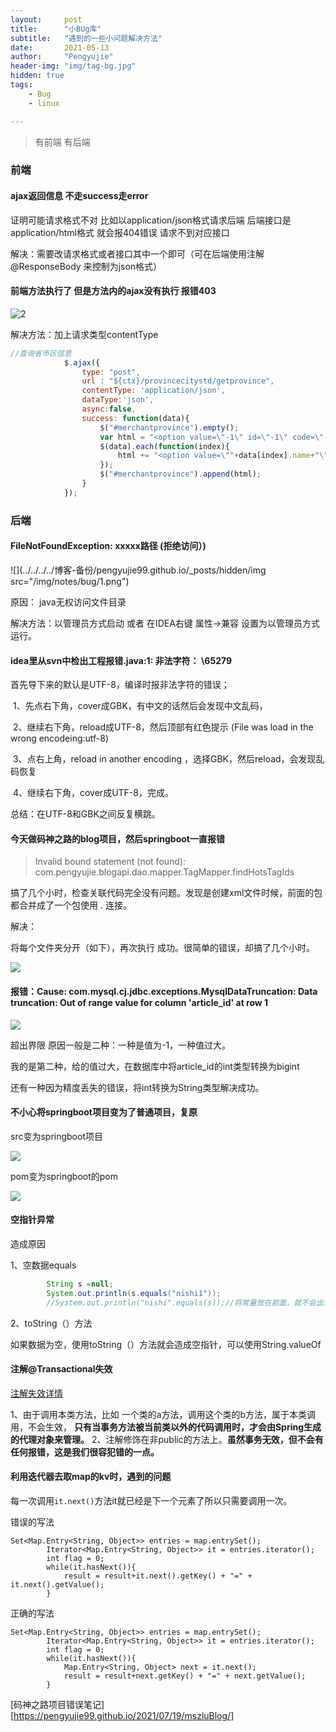 ```yaml
---
layout:     post
title:      "小BUg库"
subtitle:   "遇到的一些小问题解决方法"
date:       2021-05-13
author:     "Pengyujie"
header-img: "img/tag-bg.jpg"
hidden: true
tags:
    - Bug
    - linux

---
```


>有前端 有后端



### 前端



#### ajax返回信息 不走success走error 

证明可能请求格式不对  比如以application/json格式请求后端 后端接口是 application/html格式 就会报404错误 请求不到对应接口

解决：需要改请求格式或者接口其中一个即可（可在后端使用注解@ResponseBody   来控制为json格式）





#### 前端方法执行了 但是方法内的ajax没有执行 报错403 

![2](../../../../../img/notes/bug/2.png)

解决方法：加上请求类型contentType

~~~javascript
//查询省市区信息
			$.ajax({
				type: "post",
				url : "${ctx}/provincecitystd/getprovince",
				contentType: 'application/json',
				dataType:'json',
				async:false,
				success: function(data){
					$("#merchantprovince").empty();
					var html = "<option value=\"-1\" id=\"-1\" code=\"-1\">--请选择--</option>";
					$(data).each(function(index){
						html += "<option value=\""+data[index].name+"\""+" id=\""+data[index].id+"\""+" code=\""+data[index].code+"\""+">"+data[index].name+"</option>";
					});
					$("#merchantprovince").append(html);
				}
			});
~~~













### 后端

#### FileNotFoundException: xxxxx路径 (拒绝访问）)

![](../../../../博客-备份/pengyujie99.github.io/_posts/hidden/img src="/img/notes/bug/1.png")

原因： java无权访问文件目录 

解决方法：以管理员方式启动 或者 在IDEA右键 属性->兼容 设置为以管理员方式运行。



#### idea里从svn中检出工程报错.java:1: 非法字符： \65279

首先导下来的默认是UTF-8，编译时报非法字符的错误；

​    1、先点右下角，cover成GBK，有中文的话然后会发现中文乱码，

​    2、继续右下角，reload成UTF-8，然后顶部有红色提示 (File was load in the wrong encodeing:utf-8)

​    3、点右上角，reload in another encoding ，选择GBK，然后reload，会发现乱码恢复

​    4、继续右下角，cover成UTF-8，完成。

  总结：在UTF-8和GBK之间反复横跳。



#### 今天做码神之路的blog项目，然后springboot一直报错

> Invalid bound statement (not found): com.pengyujie.blogapi.dao.mapper.TagMapper.findHotsTagIds

搞了几个小时，检查关联代码完全没有问题。发现是创建xml文件时候，前面的包都合并成了一个包使用 . 连接。

解决：

将每个文件夹分开（如下），再次执行 成功。很简单的错误，却搞了几个小时。

<img src="../../../../../img/notes/Blog/4.png">





#### 报错：Cause: com.mysql.cj.jdbc.exceptions.MysqlDataTruncation: Data truncation: Out of range value for column 'article_id' at row 1

<img src="../../../../../img/notes/Blog/5.png">

超出界限   原因一般是二种：一种是值为-1，一种值过大。

我的是第二种，给的值过大，在数据库中将article_id的int类型转换为bigint



还有一种因为精度丢失的错误，将int转换为String类型解决成功。



#### 不小心将springboot项目变为了普通项目，复原

src变为springboot项目

<img src="../../../../../img/notes/Blog/6.png">



pom变为springboot的pom

<img src="../../../../../img/notes/Blog/7.jpg">



#### 空指针异常

造成原因

1、空数据equals   

~~~java
        String s =null;
        System.out.println(s.equals("nishi1"));
        //System.out.println("nishi".equals(s));//将常量放在前面，就不会出现空指针异常
~~~

2、toString（）方法

如果数据为空，使用toString（）方法就会造成空指针，可以使用String.valueOf





#### 注解@Transactional失效

[注解失效详情](https://pengyujie99.github.io/2021/06/10/%E9%9D%A2%E8%AF%95%E7%AC%94%E8%AE%B0/)

1、由于调用本类方法，比如 一个类的a方法，调用这个类的b方法，属于本类调用，不会生效， **只有当事务方法被当前类以外的代码调用时，才会由Spring生成的代理对象来管理。**
2、注解修饰在非public的方法上。**虽然事务无效，但不会有任何报错，这是我们很容犯错的一点。**





#### 利用迭代器去取map的kv时，遇到的问题

每一次调用`it.next()`方法it就已经是下一个元素了所以只需要调用一次。

错误的写法

```
Set<Map.Entry<String, Object>> entries = map.entrySet();
        Iterator<Map.Entry<String, Object>> it = entries.iterator();
        int flag = 0;
        while(it.hasNext()){
            result = result+it.next().getKey() + "=" + it.next().getValue();
        }
```



正确的写法

~~~
Set<Map.Entry<String, Object>> entries = map.entrySet();
        Iterator<Map.Entry<String, Object>> it = entries.iterator();
        int flag = 0;
        while(it.hasNext()){
            Map.Entry<String, Object> next = it.next();
            result = result+next.getKey() + "=" + next.getValue();
        }
~~~









[码神之路项目错误笔记][https://pengyujie99.github.io/2021/07/19/mszluBlog/]



